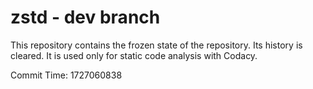 # zstd - dev branch

This repository contains the frozen state of the repository.
Its history is cleared. It is used only for static code
analysis with Codacy.

Commit Time: 1727060838